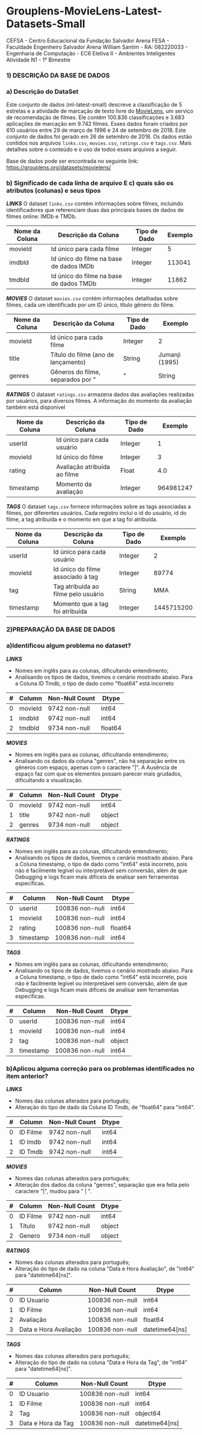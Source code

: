 # Grouplens-MovieLens-Latest-Datasets-Small 

CEFSA - Centro Educacional da Fundação Salvador Arena
FESA - Faculdade Engenheiro Salvador Arena
William Santim - RA: 082220033 - Engenharia de Computação - EC6
Eletiva II - Ambientes Inteligentes
Atividade N1 - 1° Bimestre

### 1) DESCRIÇÃO DA BASE DE DADOS

### a) Descrição do DataSet
Este conjunto de dados (ml-latest-small) descreve a classificação de 5 estrelas e a atividade de marcação de texto livre do [MovieLens](http://movielens.org), um serviço de recomendação de filmes. 
Ele contém 100.836 classificações e 3.683 aplicações de marcação em 9.742 filmes. 
Esses dados foram criados por 610 usuários entre 29 de março de 1996 e 24 de setembro de 2018. Este conjunto de dados foi gerado em 26 de setembro de 2018.
Os dados estão contidos nos arquivos `links.csv`, `movies.csv`, `ratings.csv` e `tags.csv`. Mais detalhes sobre o conteúdo e o uso de todos esses arquivos a seguir.

Base de dados pode ser encontrada no seguinte link: https://grouplens.org/datasets/movielens/

### b) Significado de cada linha de arquivo E c) quais são os atributos (colunas) e seus tipos

***LINKS***
O dataset `links.csv` contém informações sobre filmes, incluindo identificadores que referenciam duas das principais bases de dados de filmes online: IMDb e TMDb. 

| Nome da Coluna | Descrição da Coluna                           | Tipo de Dado | Exemplo   |
|----------------|-----------------------------------------------|--------------|-----------|
| movieId        | Id único para cada filme                      | Integer      | 5         |
| imdbId         | Id único do filme na base de dados IMDb       | Integer      | 113041    |
| tmdbId         | Id único do filme na base de dados TMDb       | Integer      | 11862     |


***MOVIES***
O dataset `movies.csv` contém informações detalhadas sobre filmes, cada um identificado por um ID único, título gênero do filme.

| Nome da Coluna | Descrição da Coluna                   | Tipo de Dado | Exemplo                    |
|----------------|---------------------------------------|--------------|----------------------------|
| movieId        | Id único para cada filme              | Integer      | 2                          |
| title          | Título do filme (ano de lançamento)   | String       | Jumanji (1995)             |
| genres         | Gêneros do filme, separados por "|"   | String       | Adventure|Children|Fantasy |

***RATINGS***
O dataset `ratings.csv` armazena dados das avaliações realizadas por usuários, para diversos filmes. A informação do momento da avaliação também está disponível

| Nome da Coluna | Descrição da Coluna                        | Tipo de Dado | Exemplo     |
|----------------|--------------------------------------------|--------------|-------------|
| userId         | Id único para cada usuário                 | Integer      | 1           |
| movieId        | Id único do filme                          | Integer      | 3           |
| rating         | Avaliação atribuída ao filme               | Float        | 4.0         |
| timestamp      | Momento da avaliação                       | Integer      | 964981247   |

***TAGS***
O dataset `tags.csv` fornece informações sobre as tags associadas a filmes, por diferentes usuários. Cada registro inclui o id do usuário, id do filme, a tag atribuída e o momento em que a tag foi atribuída.

| Nome da Coluna | Descrição da Coluna                 | Tipo de Dado | Exemplo              |
|----------------|-------------------------------------|--------------|----------------------|
| userId         | Id único para cada usuário          | Integer      | 2                    |
| movieId        | Id único do filme associado à tag   | Integer      | 89774                |
| tag            | Tag atribuída ao filme pelo usuário | String       | MMA                  |
| timestamp      | Momento que a tag foi atribuída     | Integer      | 1445715200           |

### 2)PREPARAÇÃO DA BASE DE DADOS

### a)Identificou algum problema no dataset?

***LINKS***
- Nomes em inglês para as colunas, dificultando entendimento;
- Analisando os tipos de dados, tivemos o cenário mostrado abaixo. Para a Coluna ID Tmdb, o tipo de dado como "float64" está incorreto
  
| #   | Column    | Non-Null Count  | Dtype  
|---  |------     |--------------   |-----  
| 0   |movieId    |9742 non-null    |int64  
| 1   |imdbId     |9742 non-null    |int64  
| 2   |tmdbId     |9734 non-null    |float64

***MOVIES***

- Nomes em inglês para as colunas, dificultando entendimento;
- Analisando os dados da coluna "genres", não há separação entre os gêneros com espaço, apenas com o caractere "|". A Ausência de espaço faz com que os elementos possam parecer mais grudados, dificultando a visualização.
  
| #   | Column    | Non-Null Count  | Dtype  
|---  |------     |--------------   |-----  
| 0   |movieId    |9742 non-null    |int64  
| 1   |title      |9742 non-null    |object 
| 2   |genres     |9734 non-null    |object

***RATINGS***

- Nomes em inglês para as colunas, dificultando entendimento;
- Analisando os tipos de dados, tivemos o cenário mostrado abaixo. Para a Coluna timestamp, o tipo de dado como "int64" está incorreto, pois não é facilmente legível ou interpretável sem conversão, além de que Debugging e logs ficam mais difíceis de analisar sem ferramentas específicas.

| #   | Column    | Non-Null Count  | Dtype  
|---  |------     |--------------   |-----  
| 0   |userId     |100836 non-null  |int64  
| 1   |movieId    |100836 non-null  |int64 
| 2   |rating     |100836 non-null  |float64
| 3   |timestamp  |100836 non-null  |int64

***TAGS***

- Nomes em inglês para as colunas, dificultando entendimento;
- Analisando os tipos de dados, tivemos o cenário mostrado abaixo. Para a Coluna timestamp, o tipo de dado como "int64" está incorreto, pois não é facilmente legível ou interpretável sem conversão, além de que Debugging e logs ficam mais difíceis de analisar sem ferramentas específicas.

| #   | Column    | Non-Null Count  | Dtype  
|---  |------     |--------------   |-----  
| 0   |userId     |100836 non-null  |int64  
| 1   |movieId    |100836 non-null  |int64 
| 2   |tag        |100836 non-null  |object
| 3   |timestamp  |100836 non-null  |int64

### b)Aplicou alguma correção para os problemas identificados no item anterior?

***LINKS***
- Nomes das colunas alterados para português;
- Alteração do tipo de dado da Coluna ID Tmdb, de "float64" para "int64".
  
| #   | Column    | Non-Null Count  | Dtype  
|---  |------     |--------------   |-----  
| 0   |ID Filme   |9742 non-null    |int64  
| 1   |ID Imdb    |9742 non-null    |int64  
| 2   |ID Tmdb    |9742 non-null    |int64

***MOVIES***

- Nomes das colunas alterados para português;
- Alteração dos dados da coluna "genres", separação que era feita pelo caractere "|", mudou para " | ".
  
| #   | Column    | Non-Null Count  | Dtype  
|---  |------     |--------------   |-----  
| 0   |ID Filme   |9742 non-null    |int64  
| 1   |Título	    |9742 non-null    |object 
| 2   |Genero     |9734 non-null    |object

***RATINGS***

- Nomes das colunas alterados para português;
- Alteração do tipo de dado na coluna "Data e Hora Avaliação", de "int64" para "datetime64[ns]".

| #   | Column                | Non-Null Count  | Dtype  
|---  |------                 |--------------   |-----  
| 0   |ID Usuario             |100836 non-null  |int64  
| 1   |ID Filme               |100836 non-null  |int64 
| 2   |Avaliação              |100836 non-null  |float64
| 3   |Data e Hora Avaliação  |100836 non-null  |datetime64[ns]

***TAGS***

- Nomes das colunas alterados para português;
- Alteração do tipo de dado na coluna "Data e Hora da Tag", de "int64" para "datetime64[ns]".

| #   | Column                | Non-Null Count  | Dtype  
|---  |------                 |--------------   |-----  
| 0   |ID Usuario             |100836 non-null  |int64  
| 1   |ID Filme               |100836 non-null  |int64 
| 2   |Tag                    |100836 non-null  |object64
| 3   |Data e Hora da Tag     |100836 non-null  |datetime64[ns]
